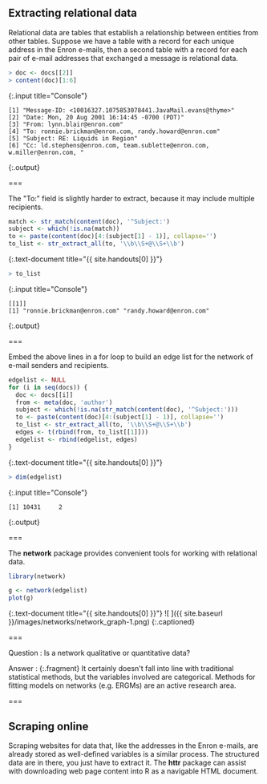 ---
---

## Extracting relational data

Relational data are tables that establish a relationship between entities from other tables. Suppose we have a table with a record for each unique address in the Enron e-mails, then a second table with a record for each pair of e-mail addresses that exchanged a message is relational data.



~~~r
> doc <- docs[[2]]
> content(doc)[1:6]
~~~
{:.input title="Console"}


~~~
[1] "Message-ID: <10016327.1075853078441.JavaMail.evans@thyme>"               
[2] "Date: Mon, 20 Aug 2001 16:14:45 -0700 (PDT)"                             
[3] "From: lynn.blair@enron.com"                                              
[4] "To: ronnie.brickman@enron.com, randy.howard@enron.com"                   
[5] "Subject: RE: Liquids in Region"                                          
[6] "Cc: ld.stephens@enron.com, team.sublette@enron.com, w.miller@enron.com, "
~~~
{:.output}


===

The "To:" field is slightly harder to extract, because it may include multiple recipients.



~~~r
match <- str_match(content(doc), '^Subject:')
subject <- which(!is.na(match))
to <- paste(content(doc)[4:(subject[1] - 1)], collapse='')
to_list <- str_extract_all(to, '\\b\\S+@\\S+\\b')
~~~
{:.text-document title="{{ site.handouts[0] }}"}




~~~r
> to_list
~~~
{:.input title="Console"}


~~~
[[1]]
[1] "ronnie.brickman@enron.com" "randy.howard@enron.com"   
~~~
{:.output}


===

Embed the above lines in a for loop to build an edge list for the network of e-mail senders and recipients.



~~~r
edgelist <- NULL
for (i in seq(docs)) {
  doc <- docs[[i]]
  from <- meta(doc, 'author')
  subject <- which(!is.na(str_match(content(doc), '^Subject:')))
  to <- paste(content(doc)[4:(subject[1] - 1)], collapse='')
  to_list <- str_extract_all(to, '\\b\\S+@\\S+\\b')
  edges <- t(rbind(from, to_list[[1]]))
  edgelist <- rbind(edgelist, edges)
}
~~~
{:.text-document title="{{ site.handouts[0] }}"}




~~~r
> dim(edgelist)
~~~
{:.input title="Console"}


~~~
[1] 10431     2
~~~
{:.output}


===

The **network** package provides convenient tools for working with relational data.



~~~r
library(network)

g <- network(edgelist)
plot(g)
~~~
{:.text-document title="{{ site.handouts[0] }}"}
![ ]({{ site.baseurl }}/images/networks/network_graph-1.png)
{:.captioned}

===

Question
: Is a network qualitative or quantitative data?

Answer
: {:.fragment} It certainly doesn't fall into line with traditional statistical methods, but the variables involved are categorical. Methods for fitting models on networks (e.g. ERGMs) are an active research area.

===

## Scraping online

Scraping websites for data that, like the addresses in the Enron e-mails, are already stored as well-defined variables is a similar process. The structured data are in there, you just have to extract it. The **httr** package can assist with downloading web page content into R as a navigable HTML document.

